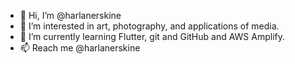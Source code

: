 - 👋 Hi, I’m @harlanerskine
- 👀 I’m interested in art, photography, and applications of media.
- 🌱 I’m currently learning Flutter, git and GitHub and AWS Amplify.
- 📫 Reach me @harlanerskine

<!---
- 💞️ I’m looking to collaborate on ...
harlanerskine/harlanerskine is a ✨ special ✨ repository because its `README.md` (this file) appears on your GitHub profile.
You can click the Preview link to take a look at your changes.
--->
